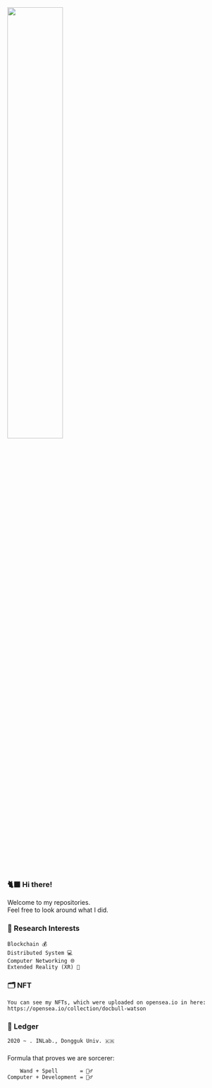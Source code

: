 <img src = "https://user-images.githubusercontent.com/59289320/164983610-4a7c91ad-08c2-4aed-8e78-00f8e2d35829.png" width="50%">

### 🐈‍⬛ Hi there! 
Welcome to my repositories.   
Feel free to look around what I did.

### 🌟 Research Interests 
```
Blockchain 💰     
Distributed System 💻      
Computer Networking 🌐   
Extended Reality (XR) 🚀
```

### 🗂 NFT 
```
You can see my NFTs, which were uploaded on opensea.io in here:
https://opensea.io/collection/docbull-watson
```

### 📜 Ledger 
```
2020 ~ . INLab., Dongguk Univ. 🇰🇷
```

###
Formula that proves we are sorcerer:
```
    Wand + Spell       = 🧙‍♂️    
Computer + Development = 🧙‍♂️
```


<!--
**docbull/docbull** is a ✨ _special_ ✨ repository because its `README.md` (this file) appears on your GitHub profile.

Here are some ideas to get you started:

- 🔭 I’m currently working on ...
- 🌱 I’m currently learning ...
- 👯 I’m looking to collaborate on ...
- 🤔 I’m looking for help with ...
- 💬 Ask me about ...
- 📫 How to reach me: ...
- 😄 Pronouns: ...
- ⚡ Fun fact: ...
-->
